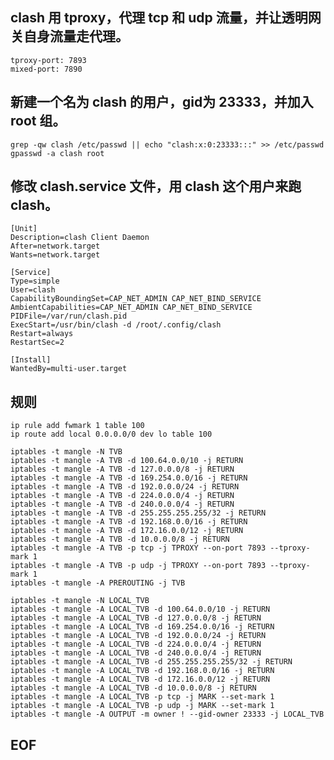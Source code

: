 ## clash 用 tproxy，代理 tcp 和 udp 流量，并让透明网关自身流量走代理。

	tproxy-port: 7893  
	mixed-port: 7890  

## 新建一个名为 clash 的用户，gid为 23333，并加入 root 组。

	grep -qw clash /etc/passwd || echo "clash:x:0:23333:::" >> /etc/passwd  
	gpasswd -a clash root
	
## 修改 clash.service 文件，用 clash 这个用户来跑 clash。

	[Unit]  
	Description=clash Client Daemon  
	After=network.target  
	Wants=network.target  

	[Service]  
	Type=simple
	User=clash
	CapabilityBoundingSet=CAP_NET_ADMIN CAP_NET_BIND_SERVICE
	AmbientCapabilities=CAP_NET_ADMIN CAP_NET_BIND_SERVICE
	PIDFile=/var/run/clash.pid  
	ExecStart=/usr/bin/clash -d /root/.config/clash  
	Restart=always  
	RestartSec=2  

	[Install]  
	WantedBy=multi-user.target  

## 规则

	ip rule add fwmark 1 table 100  
	ip route add local 0.0.0.0/0 dev lo table 100  

	iptables -t mangle -N TVB
	iptables -t mangle -A TVB -d 100.64.0.0/10 -j RETURN  
	iptables -t mangle -A TVB -d 127.0.0.0/8 -j RETURN  
	iptables -t mangle -A TVB -d 169.254.0.0/16 -j RETURN  
	iptables -t mangle -A TVB -d 192.0.0.0/24 -j RETURN  
	iptables -t mangle -A TVB -d 224.0.0.0/4 -j RETURN  
	iptables -t mangle -A TVB -d 240.0.0.0/4 -j RETURN  
	iptables -t mangle -A TVB -d 255.255.255.255/32 -j RETURN  
	iptables -t mangle -A TVB -d 192.168.0.0/16 -j RETURN  
	iptables -t mangle -A TVB -d 172.16.0.0/12 -j RETURN  
	iptables -t mangle -A TVB -d 10.0.0.0/8 -j RETURN  
	iptables -t mangle -A TVB -p tcp -j TPROXY --on-port 7893 --tproxy-mark 1  
	iptables -t mangle -A TVB -p udp -j TPROXY --on-port 7893 --tproxy-mark 1  
	iptables -t mangle -A PREROUTING -j TVB  

	iptables -t mangle -N LOCAL_TVB  
	iptables -t mangle -A LOCAL_TVB -d 100.64.0.0/10 -j RETURN  
	iptables -t mangle -A LOCAL_TVB -d 127.0.0.0/8 -j RETURN  
	iptables -t mangle -A LOCAL_TVB -d 169.254.0.0/16 -j RETURN  
	iptables -t mangle -A LOCAL_TVB -d 192.0.0.0/24 -j RETURN  
	iptables -t mangle -A LOCAL_TVB -d 224.0.0.0/4 -j RETURN  
	iptables -t mangle -A LOCAL_TVB -d 240.0.0.0/4 -j RETURN  
	iptables -t mangle -A LOCAL_TVB -d 255.255.255.255/32 -j RETURN  
	iptables -t mangle -A LOCAL_TVB -d 192.168.0.0/16 -j RETURN  
	iptables -t mangle -A LOCAL_TVB -d 172.16.0.0/12 -j RETURN  
	iptables -t mangle -A LOCAL_TVB -d 10.0.0.0/8 -j RETURN  
	iptables -t mangle -A LOCAL_TVB -p tcp -j MARK --set-mark 1  
	iptables -t mangle -A LOCAL_TVB -p udp -j MARK --set-mark 1  
	iptables -t mangle -A OUTPUT -m owner ! --gid-owner 23333 -j LOCAL_TVB  

## EOF
